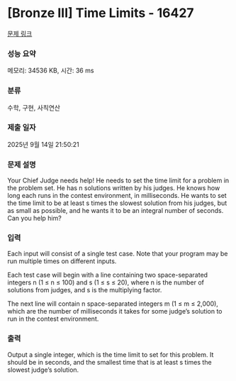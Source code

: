 # [Bronze III] Time Limits - 16427 

[문제 링크](https://www.acmicpc.net/problem/16427) 

### 성능 요약

메모리: 34536 KB, 시간: 36 ms

### 분류

수학, 구현, 사칙연산

### 제출 일자

2025년 9월 14일 21:50:21

### 문제 설명

<p>Your Chief Judge needs help! He needs to set the time limit for a problem in the problem set. He has n solutions written by his judges. He knows how long each runs in the contest environment, in milliseconds. He wants to set the time limit to be at least s times the slowest solution from his judges, but as small as possible, and he wants it to be an integral number of seconds. Can you help him?</p>

### 입력 

 <p>Each input will consist of a single test case. Note that your program may be run multiple times on different inputs.</p>

<p>Each test case will begin with a line containing two space-separated integers n (1 ≤ n ≤ 100) and s (1 ≤ s ≤ 20), where n is the number of solutions from judges, and s is the multiplying factor.</p>

<p>The next line will contain n space-separated integers m (1 ≤ m ≤ 2,000), which are the number of milliseconds it takes for some judge’s solution to run in the contest environment.</p>

### 출력 

 <p>Output a single integer, which is the time limit to set for this problem. It should be in seconds, and the smallest time that is at least s times the slowest judge’s solution.</p>

